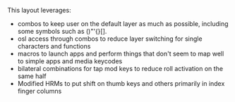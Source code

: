 This layout leverages:

- combos to keep user on the default layer as much as possible, including some symbols such as ()"'{}[].
- osl access through combos to reduce layer switching for single characters and functions
- macros to launch apps and perform things that don't seem to map well to simple apps and media keycodes
- bilateral combinations for tap mod keys to reduce roll activation on the same half
- Modified HRMs to put shift on thumb keys and others primarily in index finger columns
